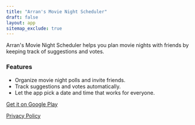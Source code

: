 ```yaml
---
title: "Arran's Movie Night Scheduler"
draft: false
layout: app
sitemap_exclude: true
---
```


Arran's Movie Night Scheduler helps you plan movie nights with friends by keeping track of suggestions and votes.

### Features

- Organize movie night polls and invite friends.
- Track suggestions and votes automatically.
- Let the app pick a date and time that works for everyone.

[Get it on Google Play](https://play.google.com/store/apps/details?id=com.arran4.movie_night_scheduler.movie_night_scheduler)

[Privacy Policy](privacy/)
